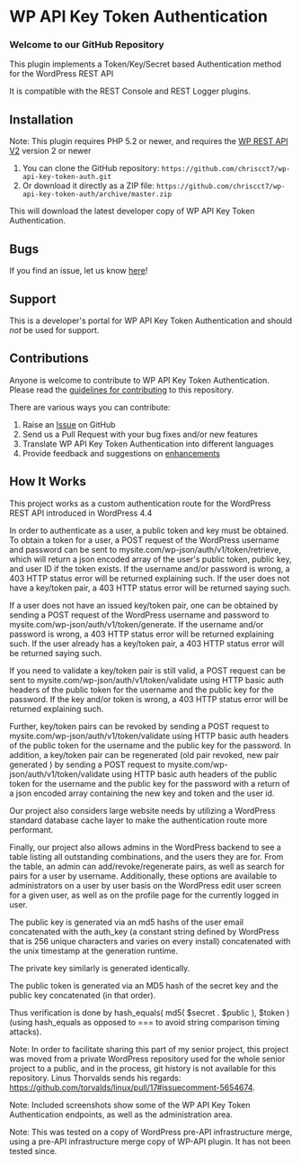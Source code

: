 # WP API Key Token Authentication #

### Welcome to our GitHub Repository

This plugin implements a Token/Key/Secret based Authentication method for the WordPress REST API

It is compatible with the REST Console and REST Logger plugins.

## Installation ##

Note: This plugin requires PHP 5.2 or newer, and requires the [WP REST API V2](https://github.com/WP-API/WP-API) version 2 or newer

1. You can clone the GitHub repository: `https://github.com/chriscct7/wp-api-key-token-auth.git`
2. Or download it directly as a ZIP file: `https://github.com/chriscct7/wp-api-key-token-auth/archive/master.zip`

This will download the latest developer copy of WP API Key Token Authentication.

## Bugs ##
If you find an issue, let us know [here](https://github.com/chriscct7/wp-api-key-token-auth/issues?state=open)!

## Support ##
This is a developer's portal for WP API Key Token Authentication and should _not_ be used for support.

## Contributions ##
Anyone is welcome to contribute to WP API Key Token Authentication. Please read the [guidelines for contributing](https://github.com/chriscct7/wp-api-key-token-auth/blob/master/CONTRIBUTING.md) to this repository.

There are various ways you can contribute:

1. Raise an [Issue](https://github.com/chriscct7/wp-api-key-token-auth/issues) on GitHub
2. Send us a Pull Request with your bug fixes and/or new features
3. Translate WP API Key Token Authentication into different languages
4. Provide feedback and suggestions on [enhancements](https://github.com/chriscct7/wp-api-key-token-auth/issues?direction=desc&labels=Enhancement&page=1&sort=created&state=open)

## How It Works ##

This project works as a custom authentication route for the WordPress REST API introduced in WordPress 4.4

In order to authenticate as a user, a public token and key must be obtained. To obtain a token for a user, a POST request of the WordPress username and password can be sent to mysite.com/wp-json/auth/v1/token/retrieve, which will return a json encoded array of the user's public token, public key, and user ID if the token exists. If the username and/or password is wrong, a 403 HTTP status error will be returned explaining such. If the user does not have a key/token pair, a 403 HTTP status error will be returned saying such.

If a user does not have an issued key/token pair, one can be obtained by sending a POST request of the WordPress username and password  to mysite.com/wp-json/auth/v1/token/generate. If the username and/or password is wrong, a 403 HTTP status error will be returned explaining such. If the user already has a key/token pair, a 403 HTTP status error will be returned saying such.

If you need to validate a key/token pair is still valid, a POST request can be sent to  mysite.com/wp-json/auth/v1/token/validate using HTTP basic auth headers of the public token for the username and the public key for the password. If the key and/or token is wrong, a 403 HTTP status error will be returned explaining such. 

Further, key/token pairs can be revoked by sending a POST request to  mysite.com/wp-json/auth/v1/token/validate using HTTP basic auth headers of the public token for the username and the public key for the password. In addition, a key/token pair can be regenerated (old pair revoked, new pair generated ) by sending a POST request to  mysite.com/wp-json/auth/v1/token/validate using HTTP basic auth headers of the public token for the username and the public key for the password with a return of a json encoded array containing the new key and token and the user id.

Our project also considers large website needs by utilizing a WordPress standard database cache layer to make the authentication route more performant.

Finally, our project also allows admins in the WordPress backend to see a table listing all outstanding combinations, and the users they are for. From the table, an admin can add/revoke/regenerate pairs, as well as search for pairs for a user by username. Additionally, these options are available to administrators on a user by user basis on the WordPress edit user screen for a given user, as well as on the profile page for the currently logged in user.

The public key is generated via an md5 hashs of the user email concatenated with the auth_key (a constant string defined by WordPress that is 256 unique characters and varies on every install) concatenated with the unix timestamp at the generation runtime.

The private key similarly is generated identically.

The public token is generated via an MD5 hash of the secret key and the public key concatenated (in that order).

Thus verification is done by hash_equals( md5( $secret . $public ), $token ) (using hash_equals as opposed to === to avoid string comparison timing attacks).

Note: In order to facilitate sharing this part of my senior project, this project was moved from a private WordPress repository used for the whole senior project to a public, and in the process, git history is not available for this repository. Linus Thorvalds sends his regards: https://github.com/torvalds/linux/pull/17#issuecomment-5654674.

Note: Included screenshots show some of the WP API Key Token Authentication endpoints, as well as the administration area.

Note: This was tested on a copy of WordPress pre-API infrastructure merge, using a pre-API infrastructure merge copy of WP-API plugin. It has not been tested since.